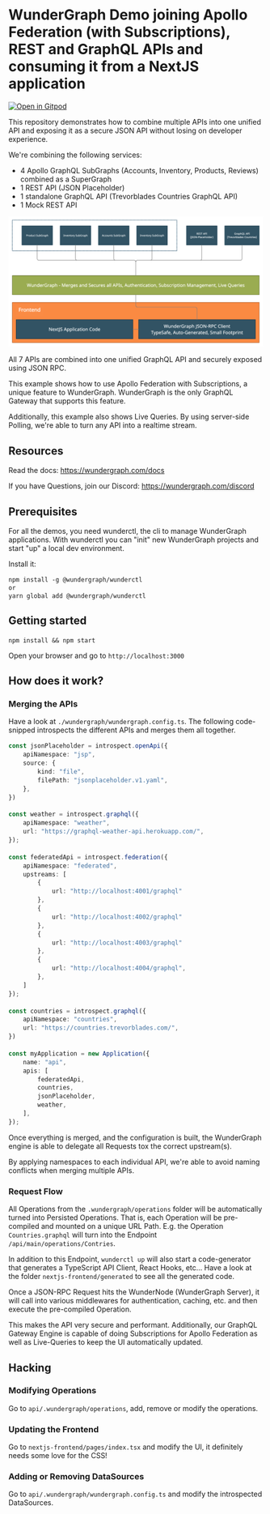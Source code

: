 # WunderGraph Demo joining Apollo Federation (with Subscriptions), REST and GraphQL APIs and consuming it from a NextJS application

[![Open in Gitpod](https://gitpod.io/button/open-in-gitpod.svg)](https://gitpod.io/#https://github.com/wundergraph/wundergraph-demo)


This repository demonstrates how to combine multiple APIs into one unified API
and exposing it as a secure JSON API without losing on developer experience.

We're combining the following services:
- 4 Apollo GraphQL SubGraphs (Accounts, Inventory, Products, Reviews) combined as a SuperGraph
- 1 REST API (JSON Placeholder)
- 1 standalone GraphQL API (Trevorblades Countries GraphQL API)
- 1 Mock REST API

![Architecture Overview](ArchitectureOverview.png "Architecture Overview")

All 7 APIs are combined into one unified GraphQL API and securely exposed using JSON RPC.

This example shows how to use Apollo Federation with Subscriptions,
a unique feature to WunderGraph.
WunderGraph is the only GraphQL Gateway that supports this feature.

Additionally, this example also shows Live Queries.
By using server-side Polling, we're able to turn any API into a realtime stream.

## Resources

Read the docs: https://wundergraph.com/docs

If you have Questions, join our Discord: https://wundergraph.com/discord

## Prerequisites

For all the demos, you need wunderctl, the cli to manage WunderGraph applications.
With wunderctl you can "init" new WunderGraph projects and start "up" a local dev environment.

Install it:

```shell
npm install -g @wundergraph/wunderctl
or
yarn global add @wundergraph/wunderctl
```

## Getting started

```shell
npm install && npm start
```

Open your browser and go to `http://localhost:3000`

## How does it work?

### Merging the APIs

Have a look at `./wundergraph/wundergraph.config.ts`.
The following code-snipped introspects the different APIs and merges them all together.

```typescript
const jsonPlaceholder = introspect.openApi({
    apiNamespace: "jsp",
    source: {
        kind: "file",
        filePath: "jsonplaceholder.v1.yaml",
    },
})

const weather = introspect.graphql({
    apiNamespace: "weather",
    url: "https://graphql-weather-api.herokuapp.com/",
});

const federatedApi = introspect.federation({
    apiNamespace: "federated",
    upstreams: [
        {
            url: "http://localhost:4001/graphql"
        },
        {
            url: "http://localhost:4002/graphql"
        },
        {
            url: "http://localhost:4003/graphql"
        },
        {
            url: "http://localhost:4004/graphql",
        },
    ]
});

const countries = introspect.graphql({
    apiNamespace: "countries",
    url: "https://countries.trevorblades.com/",
})

const myApplication = new Application({
    name: "api",
    apis: [
        federatedApi,
        countries,
        jsonPlaceholder,
        weather,
    ],
});
```

Once everything is merged, and the configuration is built,
the WunderGraph engine is able to delegate all Requests tox the correct upstream(s).

By applying namespaces to each individual API,
we're able to avoid naming conflicts when merging multiple APIs.

### Request Flow

All Operations from the `.wundergraph/operations` folder will be automatically turned into Persisted Operations.
That is, each Operation will be pre-compiled and mounted on a unique URL Path.
E.g. the Operation `Countries.graphql` will turn into the Endpoint `/api/main/operations/Contries`.

In addition to this Endpoint, `wunderctl up` will also start a code-generator that generates a TypeScript API Client, React Hooks, etc...
Have a look at the folder `nextjs-frontend/generated` to see all the generated code.

Once a JSON-RPC Request hits the WunderNode (WunderGraph Server),
it will call into various middlewares for authentication, caching, etc.
and then execute the pre-compiled Operation.

This makes the API very secure and performant.
Additionally, our GraphQL Gateway Engine is capable of doing Subscriptions for Apollo Federation as well as Live-Queries to keep the UI automatically updated.

## Hacking

### Modifying Operations

Go to `api/.wundergraph/operations`, add, remove or modify the operations.

### Updating the Frontend

Go to `nextjs-frontend/pages/index.tsx` and modify the UI, it definitely needs some love for the CSS!

### Adding or Removing DataSources

Go to `api/.wundergraph/wundergraph.config.ts` and modify the introspected DataSources. 